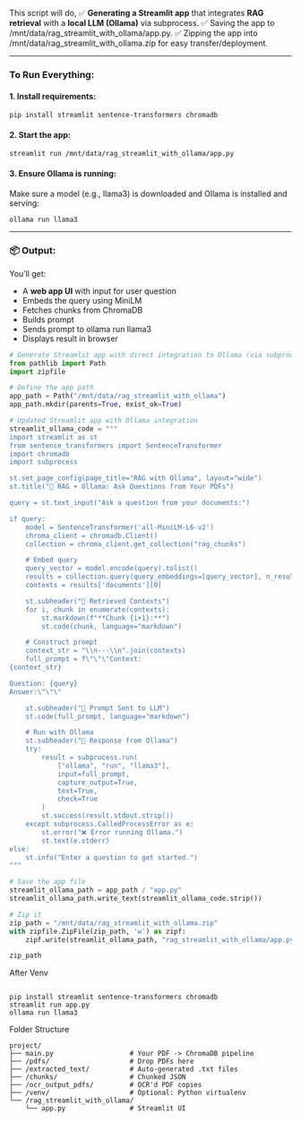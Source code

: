 This script will do, 
✅ **Generating a Streamlit app** that integrates **RAG retrieval** with a **local LLM (Ollama)** via subprocess.
✅ Saving the app to /mnt/data/rag_streamlit_with_ollama/app.py.
✅ Zipping the app into /mnt/data/rag_streamlit_with_ollama.zip for easy transfer/deployment.

---

### **To Run Everything:**

#### **1. Install requirements:**

```
pip install streamlit sentence-transformers chromadb
```
#### **2. Start the app:**

```
streamlit run /mnt/data/rag_streamlit_with_ollama/app.py
```

#### **3. Ensure Ollama is running:**

Make sure a model (e.g., llama3) is downloaded and Ollama is installed and serving:

```
ollama run llama3
```

---

### **📦 Output:**

You’ll get:

- A **web app UI** with input for user question    
- Embeds the query using MiniLM
- Fetches chunks from ChromaDB
- Builds prompt
- Sends prompt to ollama run llama3
- Displays result in browser
    

```python
# Generate Streamlit app with direct integration to Ollama (via subprocess call)
from pathlib import Path
import zipfile

# Define the app path
app_path = Path("/mnt/data/rag_streamlit_with_ollama")
app_path.mkdir(parents=True, exist_ok=True)

# Updated Streamlit app with Ollama integration
streamlit_ollama_code = """
import streamlit as st
from sentence_transformers import SentenceTransformer
import chromadb
import subprocess

st.set_page_config(page_title="RAG with Ollama", layout="wide")
st.title("🧠 RAG + Ollama: Ask Questions from Your PDFs")

query = st.text_input("Ask a question from your documents:")

if query:
    model = SentenceTransformer('all-MiniLM-L6-v2')
    chroma_client = chromadb.Client()
    collection = chroma_client.get_collection("rag_chunks")

    # Embed query
    query_vector = model.encode(query).tolist()
    results = collection.query(query_embeddings=[query_vector], n_results=3)
    contexts = results['documents'][0]

    st.subheader("📄 Retrieved Contexts")
    for i, chunk in enumerate(contexts):
        st.markdown(f"**Chunk {i+1}:**")
        st.code(chunk, language="markdown")

    # Construct prompt
    context_str = "\\n---\\n".join(contexts)
    full_prompt = f\"\"\"Context:
{context_str}

Question: {query}
Answer:\"\"\"

    st.subheader("🧠 Prompt Sent to LLM")
    st.code(full_prompt, language="markdown")

    # Run with Ollama
    st.subheader("🤖 Response from Ollama")
    try:
        result = subprocess.run(
            ["ollama", "run", "llama3"],
            input=full_prompt,
            capture_output=True,
            text=True,
            check=True
        )
        st.success(result.stdout.strip())
    except subprocess.CalledProcessError as e:
        st.error("❌ Error running Ollama.")
        st.text(e.stderr)
else:
    st.info("Enter a question to get started.")
"""

# Save the app file
streamlit_ollama_path = app_path / "app.py"
streamlit_ollama_path.write_text(streamlit_ollama_code.strip())

# Zip it
zip_path = "/mnt/data/rag_streamlit_with_ollama.zip"
with zipfile.ZipFile(zip_path, 'w') as zipf:
    zipf.write(streamlit_ollama_path, "rag_streamlit_with_ollama/app.py")

zip_path

```


After Venv

```

pip install streamlit sentence-transformers chromadb
streamlit run app.py
ollama run llama3

```

Folder Structure
```
project/
├── main.py                   # Your PDF -> ChromaDB pipeline
├── /pdfs/                    # Drop PDFs here
├── /extracted_text/          # Auto-generated .txt files
├── /chunks/                  # Chunked JSON
├── /ocr_output_pdfs/         # OCR'd PDF copies
├── /venv/                    # Optional: Python virtualenv
└── /rag_streamlit_with_ollama/
    └── app.py                # Streamlit UI
```

